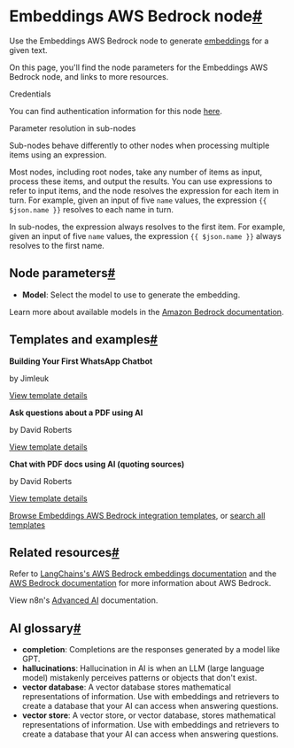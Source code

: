 [](https://github.com/n8n-io/n8n-docs/edit/main/docs/integrations/builtin/cluster-nodes/sub-nodes/n8n-nodes-langchain.embeddingsawsbedrock.md "Edit this page")

# Embeddings AWS Bedrock node[#](#embeddings-aws-bedrock-node "Permanent link")

Use the Embeddings AWS Bedrock node to generate [embeddings](../../../../../glossary/#ai-embedding) for a given text.

On this page, you'll find the node parameters for the Embeddings AWS Bedrock node, and links to more resources.

Credentials

You can find authentication information for this node [here](../../../credentials/aws/).

Parameter resolution in sub-nodes

Sub-nodes behave differently to other nodes when processing multiple items using an expression.

Most nodes, including root nodes, take any number of items as input, process these items, and output the results. You can use expressions to refer to input items, and the node resolves the expression for each item in turn. For example, given an input of five `name` values, the expression `{{ $json.name }}` resolves to each name in turn.

In sub-nodes, the expression always resolves to the first item. For example, given an input of five `name` values, the expression `{{ $json.name }}` always resolves to the first name.

## Node parameters[#](#node-parameters "Permanent link")

*   **Model**: Select the model to use to generate the embedding.

Learn more about available models in the [Amazon Bedrock documentation](https://docs.aws.amazon.com/bedrock/latest/userguide/what-is-bedrock.html).

## Templates and examples[#](#templates-and-examples "Permanent link")

**Building Your First WhatsApp Chatbot**

by Jimleuk

[View template details](https://n8n.io/workflows/2465-building-your-first-whatsapp-chatbot/)

**Ask questions about a PDF using AI**

by David Roberts

[View template details](https://n8n.io/workflows/1960-ask-questions-about-a-pdf-using-ai/)

**Chat with PDF docs using AI (quoting sources)**

by David Roberts

[View template details](https://n8n.io/workflows/2165-chat-with-pdf-docs-using-ai-quoting-sources/)

[Browse Embeddings AWS Bedrock integration templates](https://n8n.io/integrations/embeddings-aws-bedrock/), or [search all templates](https://n8n.io/workflows/)

## Related resources[#](#related-resources "Permanent link")

Refer to [LangChains's AWS Bedrock embeddings documentation](https://js.langchain.com/docs/integrations/platforms/aws/#text-embedding-models) and the [AWS Bedrock documentation](https://docs.aws.amazon.com/bedrock/) for more information about AWS Bedrock.

View n8n's [Advanced AI](../../../../../advanced-ai/) documentation.

## AI glossary[#](#ai-glossary "Permanent link")

*   **completion**: Completions are the responses generated by a model like GPT.
*   **hallucinations**: Hallucination in AI is when an LLM (large language model) mistakenly perceives patterns or objects that don't exist.
*   **vector database**: A vector database stores mathematical representations of information. Use with embeddings and retrievers to create a database that your AI can access when answering questions.
*   **vector store**: A vector store, or vector database, stores mathematical representations of information. Use with embeddings and retrievers to create a database that your AI can access when answering questions.